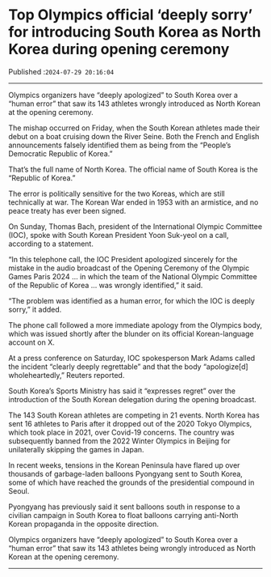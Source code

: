 # Top Olympics official ‘deeply sorry’ for introducing South Korea as North Korea during opening ceremony

Published :`2024-07-29 20:16:04`

---

Olympics organizers have “deeply apologized” to South Korea over a “human error” that saw its 143 athletes wrongly introduced as North Korean at the opening ceremony.

The mishap occurred on Friday, when the South Korean athletes made their debut on a boat cruising down the River Seine. Both the French and English announcements falsely identified them as being from the “People’s Democratic Republic of Korea.”

That’s the full name of North Korea. The official name of South Korea is the “Republic of Korea.”

The error is politically sensitive for the two Koreas, which are still technically at war. The Korean War ended in 1953 with an armistice, and no peace treaty has ever been signed.

On Sunday, Thomas Bach, president of the International Olympic Committee (IOC), spoke with South Korean President Yoon Suk-yeol on a call, according to a statement.

“In this telephone call, the IOC President apologized sincerely for the mistake in the audio broadcast of the Opening Ceremony of the Olympic Games Paris 2024 … in which the team of the National Olympic Committee of the Republic of Korea … was wrongly identified,” it said.

“The problem was identified as a human error, for which the IOC is deeply sorry,” it added.

The phone call followed a more immediate apology from the Olympics body, which was issued shortly after the blunder on its official Korean-language account on X.

At a press conference on Saturday, IOC spokesperson Mark Adams called the incident “clearly deeply regrettable” and that the body “apologize[d] wholeheartedly,” Reuters reported.

South Korea’s Sports Ministry has said it “expresses regret” over the introduction of the South Korean delegation during the opening broadcast.

The 143 South Korean athletes are competing in 21 events. North Korea has sent 16 athletes to Paris after it dropped out of the 2020 Tokyo Olympics, which took place in 2021, over Covid-19 concerns. The country was subsequently banned from the 2022 Winter Olympics in Beijing for unilaterally skipping the games in Japan.

In recent weeks, tensions in the Korean Peninsula have flared up over thousands of garbage-laden balloons Pyongyang sent to South Korea, some of which have reached the grounds of the presidential compound in Seoul.

Pyongyang has previously said it sent balloons south in response to a civilian campaign in South Korea to float balloons carrying anti-North Korean propaganda in the opposite direction.

Olympics organizers have “deeply apologized” to South Korea over a “human error” that saw its 143 athletes being wrongly introduced as North Korean at the opening ceremony.

---

